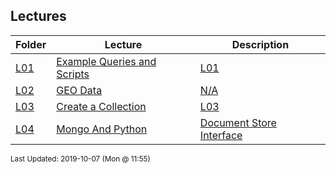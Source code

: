 ## Lectures
| Folder | Lecture | Description|
 | ------------|------------|------------|
 | [L01](https://github.com/rugbyprof/5303-Adv-Database/tree/master/Lectures/L01) | [ Example Queries and Scripts](https://github.com/rugbyprof/5303-Adv-Database/tree/master/Lectures/L01) | [L01](https://github.com/rugbyprof/5303-Adv-Database/tree/master/Lectures/L01) | [ Scripts](https://github.com/rugbyprof/5303-Adv-Database/tree/master/Lectures/L01) | [L01](https://github.com/rugbyprof/5303-Adv-Database/tree/master/Lectures/L01) | [ Joins](https://github.com/rugbyprof/5303-Adv-Database/tree/master/Lectures/L01) | [L01](https://github.com/rugbyprof/5303-Adv-Database/tree/master/Lectures/L01) | [<sup> Ref: https://en.wikipedia.org/wiki/Join_(SQL)Inner_join</sup>](https://github.com/rugbyprof/5303-Adv-Database/tree/master/Lectures/L01) | [L01](https://github.com/rugbyprof/5303-Adv-Database/tree/master/Lectures/L01) | [ Derived Table](https://github.com/rugbyprof/5303-Adv-Database/tree/master/Lectures/L01) | [L01](https://github.com/rugbyprof/5303-Adv-Database/tree/master/Lectures/L01) | [ Sub Select](https://github.com/rugbyprof/5303-Adv-Database/tree/master/Lectures/L01) | [L01](https://github.com/rugbyprof/5303-Adv-Database/tree/master/Lectures/L01) | [ Derived Table + Sub Select](https://github.com/rugbyprof/5303-Adv-Database/tree/master/Lectures/L01) | [L01](https://github.com/rugbyprof/5303-Adv-Database/tree/master/Lectures/L01) | [ Union Example](https://github.com/rugbyprof/5303-Adv-Database/tree/master/Lectures/L01) | [L01](https://github.com/rugbyprof/5303-Adv-Database/tree/master/Lectures/L01) | [ Insert Into](https://github.com/rugbyprof/5303-Adv-Database/tree/master/Lectures/L01) | [L01](https://github.com/rugbyprof/5303-Adv-Database/tree/master/Lectures/L01) | [ Update](https://github.com/rugbyprof/5303-Adv-Database/tree/master/Lectures/L01) | [N/A](https://github.com/rugbyprof/5303-Adv-Database/tree/master/Lectures/L01) |
 | [L02](https://github.com/rugbyprof/5303-Adv-Database/tree/master/Lectures/L02) | [ GEO Data](https://github.com/rugbyprof/5303-Adv-Database/tree/master/Lectures/L02) | [N/A](https://github.com/rugbyprof/5303-Adv-Database/tree/master/Lectures/L02) |
 | [L03](https://github.com/rugbyprof/5303-Adv-Database/tree/master/Lectures/L03) | [ Create a Collection](https://github.com/rugbyprof/5303-Adv-Database/tree/master/Lectures/L03) | [L03](https://github.com/rugbyprof/5303-Adv-Database/tree/master/Lectures/L03) | [ Choose a DB](https://github.com/rugbyprof/5303-Adv-Database/tree/master/Lectures/L03) | [L03](https://github.com/rugbyprof/5303-Adv-Database/tree/master/Lectures/L03) | [ Create a collection](https://github.com/rugbyprof/5303-Adv-Database/tree/master/Lectures/L03) | [L03](https://github.com/rugbyprof/5303-Adv-Database/tree/master/Lectures/L03) | [ On the fly](https://github.com/rugbyprof/5303-Adv-Database/tree/master/Lectures/L03) | [L03](https://github.com/rugbyprof/5303-Adv-Database/tree/master/Lectures/L03) | [ Explicitly](https://github.com/rugbyprof/5303-Adv-Database/tree/master/Lectures/L03) | [L03](https://github.com/rugbyprof/5303-Adv-Database/tree/master/Lectures/L03) | [ Create a Document](https://github.com/rugbyprof/5303-Adv-Database/tree/master/Lectures/L03) | [L03](https://github.com/rugbyprof/5303-Adv-Database/tree/master/Lectures/L03) | [ Create A Document](https://github.com/rugbyprof/5303-Adv-Database/tree/master/Lectures/L03) | [L03](https://github.com/rugbyprof/5303-Adv-Database/tree/master/Lectures/L03) | [ The insert() Method](https://github.com/rugbyprof/5303-Adv-Database/tree/master/Lectures/L03) | [L03](https://github.com/rugbyprof/5303-Adv-Database/tree/master/Lectures/L03) | [ The Mongo ID](https://github.com/rugbyprof/5303-Adv-Database/tree/master/Lectures/L03) | [L03](https://github.com/rugbyprof/5303-Adv-Database/tree/master/Lectures/L03) | [ Create Multiple Documents](https://github.com/rugbyprof/5303-Adv-Database/tree/master/Lectures/L03) | [L03](https://github.com/rugbyprof/5303-Adv-Database/tree/master/Lectures/L03) | [ Embedded Documents](https://github.com/rugbyprof/5303-Adv-Database/tree/master/Lectures/L03) | [L03](https://github.com/rugbyprof/5303-Adv-Database/tree/master/Lectures/L03) | [ The insertOne() Method](https://github.com/rugbyprof/5303-Adv-Database/tree/master/Lectures/L03) | [L03](https://github.com/rugbyprof/5303-Adv-Database/tree/master/Lectures/L03) | [ Embedded Documents](https://github.com/rugbyprof/5303-Adv-Database/tree/master/Lectures/L03) | [L03](https://github.com/rugbyprof/5303-Adv-Database/tree/master/Lectures/L03) | [ The insertMany() Method](https://github.com/rugbyprof/5303-Adv-Database/tree/master/Lectures/L03) | [L03](https://github.com/rugbyprof/5303-Adv-Database/tree/master/Lectures/L03) | [ Embedded Documents](https://github.com/rugbyprof/5303-Adv-Database/tree/master/Lectures/L03) | [L03](https://github.com/rugbyprof/5303-Adv-Database/tree/master/Lectures/L03) | [ Query a Collection](https://github.com/rugbyprof/5303-Adv-Database/tree/master/Lectures/L03) | [L03](https://github.com/rugbyprof/5303-Adv-Database/tree/master/Lectures/L03) | [ Return all Documents](https://github.com/rugbyprof/5303-Adv-Database/tree/master/Lectures/L03) | [L03](https://github.com/rugbyprof/5303-Adv-Database/tree/master/Lectures/L03) | [ Add Filtering Criteria](https://github.com/rugbyprof/5303-Adv-Database/tree/master/Lectures/L03) | [L03](https://github.com/rugbyprof/5303-Adv-Database/tree/master/Lectures/L03) | [ Format the Results](https://github.com/rugbyprof/5303-Adv-Database/tree/master/Lectures/L03) | [L03](https://github.com/rugbyprof/5303-Adv-Database/tree/master/Lectures/L03) | [ More Filtering Options](https://github.com/rugbyprof/5303-Adv-Database/tree/master/Lectures/L03) | [L03](https://github.com/rugbyprof/5303-Adv-Database/tree/master/Lectures/L03) | [ OR Conditions](https://github.com/rugbyprof/5303-Adv-Database/tree/master/Lectures/L03) | [L03](https://github.com/rugbyprof/5303-Adv-Database/tree/master/Lectures/L03) | [ The $in Operator](https://github.com/rugbyprof/5303-Adv-Database/tree/master/Lectures/L03) | [L03](https://github.com/rugbyprof/5303-Adv-Database/tree/master/Lectures/L03) | [ Query an Array of Documents](https://github.com/rugbyprof/5303-Adv-Database/tree/master/Lectures/L03) | [L03](https://github.com/rugbyprof/5303-Adv-Database/tree/master/Lectures/L03) | [ Projection Queries](https://github.com/rugbyprof/5303-Adv-Database/tree/master/Lectures/L03) | [L03](https://github.com/rugbyprof/5303-Adv-Database/tree/master/Lectures/L03) | [ Without](https://github.com/rugbyprof/5303-Adv-Database/tree/master/Lectures/L03) | [L03](https://github.com/rugbyprof/5303-Adv-Database/tree/master/Lectures/L03) | [ With](https://github.com/rugbyprof/5303-Adv-Database/tree/master/Lectures/L03) | [L03](https://github.com/rugbyprof/5303-Adv-Database/tree/master/Lectures/L03) | [ Mixing Inclusions and Exclusions](https://github.com/rugbyprof/5303-Adv-Database/tree/master/Lectures/L03) | [L03](https://github.com/rugbyprof/5303-Adv-Database/tree/master/Lectures/L03) | [ Limit the Results of a Query](https://github.com/rugbyprof/5303-Adv-Database/tree/master/Lectures/L03) | [L03](https://github.com/rugbyprof/5303-Adv-Database/tree/master/Lectures/L03) | [ Without Limit](https://github.com/rugbyprof/5303-Adv-Database/tree/master/Lectures/L03) | [L03](https://github.com/rugbyprof/5303-Adv-Database/tree/master/Lectures/L03) | [ With Limit](https://github.com/rugbyprof/5303-Adv-Database/tree/master/Lectures/L03) | [L03](https://github.com/rugbyprof/5303-Adv-Database/tree/master/Lectures/L03) | [ skip() Method](https://github.com/rugbyprof/5303-Adv-Database/tree/master/Lectures/L03) | [L03](https://github.com/rugbyprof/5303-Adv-Database/tree/master/Lectures/L03) | [ Sort the Results of a Query](https://github.com/rugbyprof/5303-Adv-Database/tree/master/Lectures/L03) | [L03](https://github.com/rugbyprof/5303-Adv-Database/tree/master/Lectures/L03) | [ Without Sort](https://github.com/rugbyprof/5303-Adv-Database/tree/master/Lectures/L03) | [L03](https://github.com/rugbyprof/5303-Adv-Database/tree/master/Lectures/L03) | [ With sort() in Ascending Order](https://github.com/rugbyprof/5303-Adv-Database/tree/master/Lectures/L03) | [L03](https://github.com/rugbyprof/5303-Adv-Database/tree/master/Lectures/L03) | [ With sort() in Descending Order](https://github.com/rugbyprof/5303-Adv-Database/tree/master/Lectures/L03) | [L03](https://github.com/rugbyprof/5303-Adv-Database/tree/master/Lectures/L03) | [ Multiple Fields](https://github.com/rugbyprof/5303-Adv-Database/tree/master/Lectures/L03) | [L03](https://github.com/rugbyprof/5303-Adv-Database/tree/master/Lectures/L03) | [ Sort with Limits](https://github.com/rugbyprof/5303-Adv-Database/tree/master/Lectures/L03) | [L03](https://github.com/rugbyprof/5303-Adv-Database/tree/master/Lectures/L03) | [ Create a Relationship](https://github.com/rugbyprof/5303-Adv-Database/tree/master/Lectures/L03) | [L03](https://github.com/rugbyprof/5303-Adv-Database/tree/master/Lectures/L03) | [ Embedded documents](https://github.com/rugbyprof/5303-Adv-Database/tree/master/Lectures/L03) | [L03](https://github.com/rugbyprof/5303-Adv-Database/tree/master/Lectures/L03) | [ One](https://github.com/rugbyprof/5303-Adv-Database/tree/master/Lectures/L03) | [to](https://github.com/rugbyprof/5303-Adv-Database/tree/master/Lectures/L03) | [One Relationship](https://github.com/rugbyprof/5303-Adv-Database/tree/master/Lectures/L03) | [L03](https://github.com/rugbyprof/5303-Adv-Database/tree/master/Lectures/L03) | [ One](https://github.com/rugbyprof/5303-Adv-Database/tree/master/Lectures/L03) | [to](https://github.com/rugbyprof/5303-Adv-Database/tree/master/Lectures/L03) | [Many Relationship](https://github.com/rugbyprof/5303-Adv-Database/tree/master/Lectures/L03) | [L03](https://github.com/rugbyprof/5303-Adv-Database/tree/master/Lectures/L03) | [ Referenced Documents](https://github.com/rugbyprof/5303-Adv-Database/tree/master/Lectures/L03) | [L03](https://github.com/rugbyprof/5303-Adv-Database/tree/master/Lectures/L03) | [ Parent Document](https://github.com/rugbyprof/5303-Adv-Database/tree/master/Lectures/L03) | [L03](https://github.com/rugbyprof/5303-Adv-Database/tree/master/Lectures/L03) | [ Child Documents](https://github.com/rugbyprof/5303-Adv-Database/tree/master/Lectures/L03) | [L03](https://github.com/rugbyprof/5303-Adv-Database/tree/master/Lectures/L03) | [ Querying the Relationship](https://github.com/rugbyprof/5303-Adv-Database/tree/master/Lectures/L03) | [L03](https://github.com/rugbyprof/5303-Adv-Database/tree/master/Lectures/L03) | [ When to use Embedded Documents vs Referenced Documents](https://github.com/rugbyprof/5303-Adv-Database/tree/master/Lectures/L03) | [L03](https://github.com/rugbyprof/5303-Adv-Database/tree/master/Lectures/L03) | [ When to use Embedded Relationships](https://github.com/rugbyprof/5303-Adv-Database/tree/master/Lectures/L03) | [L03](https://github.com/rugbyprof/5303-Adv-Database/tree/master/Lectures/L03) | [ When to use Referenced Relationships](https://github.com/rugbyprof/5303-Adv-Database/tree/master/Lectures/L03) | [L03](https://github.com/rugbyprof/5303-Adv-Database/tree/master/Lectures/L03) | [ Update a Document](https://github.com/rugbyprof/5303-Adv-Database/tree/master/Lectures/L03) | [L03](https://github.com/rugbyprof/5303-Adv-Database/tree/master/Lectures/L03) | [ The save() Method](https://github.com/rugbyprof/5303-Adv-Database/tree/master/Lectures/L03) | [L03](https://github.com/rugbyprof/5303-Adv-Database/tree/master/Lectures/L03) | [ Export Data](https://github.com/rugbyprof/5303-Adv-Database/tree/master/Lectures/L03) | [L03](https://github.com/rugbyprof/5303-Adv-Database/tree/master/Lectures/L03) | [ The ](https://github.com/rugbyprof/5303-Adv-Database/tree/master/Lectures/L03) | [](https://github.com/rugbyprof/5303-Adv-Database/tree/master/Lectures/L03) | [sort Option](https://github.com/rugbyprof/5303-Adv-Database/tree/master/Lectures/L03) | [L03](https://github.com/rugbyprof/5303-Adv-Database/tree/master/Lectures/L03) | [ The ](https://github.com/rugbyprof/5303-Adv-Database/tree/master/Lectures/L03) | [](https://github.com/rugbyprof/5303-Adv-Database/tree/master/Lectures/L03) | [skip Option](https://github.com/rugbyprof/5303-Adv-Database/tree/master/Lectures/L03) | [L03](https://github.com/rugbyprof/5303-Adv-Database/tree/master/Lectures/L03) | [ The ](https://github.com/rugbyprof/5303-Adv-Database/tree/master/Lectures/L03) | [](https://github.com/rugbyprof/5303-Adv-Database/tree/master/Lectures/L03) | [pretty Option](https://github.com/rugbyprof/5303-Adv-Database/tree/master/Lectures/L03) | [L03](https://github.com/rugbyprof/5303-Adv-Database/tree/master/Lectures/L03) | [ Delete a Document](https://github.com/rugbyprof/5303-Adv-Database/tree/master/Lectures/L03) | [L03](https://github.com/rugbyprof/5303-Adv-Database/tree/master/Lectures/L03) | [ Delete One](https://github.com/rugbyprof/5303-Adv-Database/tree/master/Lectures/L03) | [L03](https://github.com/rugbyprof/5303-Adv-Database/tree/master/Lectures/L03) | [ Delete Many](https://github.com/rugbyprof/5303-Adv-Database/tree/master/Lectures/L03) | [L03](https://github.com/rugbyprof/5303-Adv-Database/tree/master/Lectures/L03) | [ Remove](https://github.com/rugbyprof/5303-Adv-Database/tree/master/Lectures/L03) | [L03](https://github.com/rugbyprof/5303-Adv-Database/tree/master/Lectures/L03) | [ Delete all Documents](https://github.com/rugbyprof/5303-Adv-Database/tree/master/Lectures/L03) | [L03](https://github.com/rugbyprof/5303-Adv-Database/tree/master/Lectures/L03) | [ Drop Collection](https://github.com/rugbyprof/5303-Adv-Database/tree/master/Lectures/L03) | [L03](https://github.com/rugbyprof/5303-Adv-Database/tree/master/Lectures/L03) | [ Import Data](https://github.com/rugbyprof/5303-Adv-Database/tree/master/Lectures/L03) | [L03](https://github.com/rugbyprof/5303-Adv-Database/tree/master/Lectures/L03) | [ Json](https://github.com/rugbyprof/5303-Adv-Database/tree/master/Lectures/L03) | [L03](https://github.com/rugbyprof/5303-Adv-Database/tree/master/Lectures/L03) | [ Specify a Collection](https://github.com/rugbyprof/5303-Adv-Database/tree/master/Lectures/L03) | [L03](https://github.com/rugbyprof/5303-Adv-Database/tree/master/Lectures/L03) | [ Csv](https://github.com/rugbyprof/5303-Adv-Database/tree/master/Lectures/L03) | [L03](https://github.com/rugbyprof/5303-Adv-Database/tree/master/Lectures/L03) | [ Without Header Row](https://github.com/rugbyprof/5303-Adv-Database/tree/master/Lectures/L03) | [N/A](https://github.com/rugbyprof/5303-Adv-Database/tree/master/Lectures/L03) |
 | [L04](https://github.com/rugbyprof/5303-Adv-Database/tree/master/Lectures/L04) | [ Mongo And Python ](https://github.com/rugbyprof/5303-Adv-Database/tree/master/Lectures/L04) | [ Document Store Interface](https://github.com/rugbyprof/5303-Adv-Database/tree/master/Lectures/L04) | [L04](https://github.com/rugbyprof/5303-Adv-Database/tree/master/Lectures/L04) | [ Windows setup](https://github.com/rugbyprof/5303-Adv-Database/tree/master/Lectures/L04) | [L04](https://github.com/rugbyprof/5303-Adv-Database/tree/master/Lectures/L04) | [ UFO File](https://github.com/rugbyprof/5303-Adv-Database/tree/master/Lectures/L04) | [L04](https://github.com/rugbyprof/5303-Adv-Database/tree/master/Lectures/L04) | [ Docker](https://github.com/rugbyprof/5303-Adv-Database/tree/master/Lectures/L04) | [L04](https://github.com/rugbyprof/5303-Adv-Database/tree/master/Lectures/L04) | [ Install Cosmos DB](https://github.com/rugbyprof/5303-Adv-Database/tree/master/Lectures/L04) | [L04](https://github.com/rugbyprof/5303-Adv-Database/tree/master/Lectures/L04) | [ Good References](https://github.com/rugbyprof/5303-Adv-Database/tree/master/Lectures/L04) | [L04](https://github.com/rugbyprof/5303-Adv-Database/tree/master/Lectures/L04) | [ Some Basic Commands](https://github.com/rugbyprof/5303-Adv-Database/tree/master/Lectures/L04) | [N/A](https://github.com/rugbyprof/5303-Adv-Database/tree/master/Lectures/L04) |

<sup>Last Updated: 2019-10-07 (Mon @ 11:55)</sup>